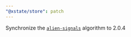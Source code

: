 ```yaml
---
"@xstate/store": patch
---
```


Synchronize the [`alien-signals`](https://github.com/stackblitz/alien-signals/) algorithm to 2.0.4
